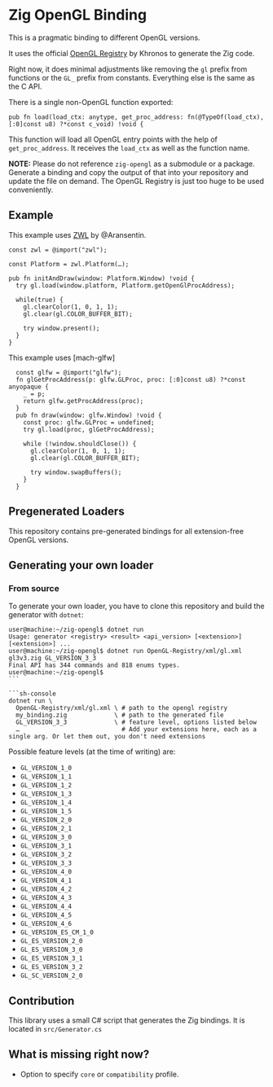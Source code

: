 # Zig OpenGL Binding

This is a pragmatic binding to different OpenGL versions.

It uses the official [OpenGL Registry](https://github.com/KhronosGroup/OpenGL-Registry) by Khronos to generate the Zig code.

Right now, it does minimal adjustments like removing the `gl` prefix from functions or the `GL_` prefix from constants. Everything else is the same as the C API.

There is a single non-OpenGL function exported:

```zig
pub fn load(load_ctx: anytype, get_proc_address: fn(@TypeOf(load_ctx), [:0]const u8) ?*const c_void) !void {
```

This function will load all OpenGL entry points with the help of `get_proc_address`. It receives the `load_ctx` as well as the function name.

**NOTE:** Please do not reference `zig-opengl` as a submodule or a package. Generate a binding and copy the output of that into your repository and update the file on demand. The OpenGL Registry is just too huge to be used conveniently.

## Example

This example uses [ZWL](https://github.com/Aransentin/ZWL/) by @Aransentin.

```zig
const zwl = @import("zwl");

const Platform = zwl.Platform(…);

pub fn initAndDraw(window: Platform.Window) !void {
  try gl.load(window.platform, Platform.getOpenGlProcAddress);

  while(true) {
    gl.clearColor(1, 0, 1, 1);
    gl.clear(gl.COLOR_BUFFER_BIT);

    try window.present();
  }
}
```
This example uses [mach-glfw]

```zig
  const glfw = @import("glfw");
  fn glGetProcAddress(p: glfw.GLProc, proc: [:0]const u8) ?*const anyopaque {
    _ = p;
    return glfw.getProcAddress(proc);
  }
  pub fn draw(window: glfw.Window) !void {
    const proc: glfw.GLProc = undefined;
    try gl.load(proc, glGetProcAddress);
    
    while (!window.shouldClose()) {
      gl.clearColor(1, 0, 1, 1);
      gl.clear(gl.COLOR_BUFFER_BIT);
      
      try window.swapBuffers();
    }
  }
```
## Pregenerated Loaders

This repository contains pre-generated bindings for all extension-free OpenGL versions.

## Generating your own loader

### From source

To generate your own loader, you have to clone this repository and build the generator with `dotnet`:

````sh-console
user@machine:~/zig-opengl$ dotnet run
Usage: generator <registry> <result> <api_version> [<extension>] [<extension>] ...
user@machine:~/zig-opengl$ dotnet run OpenGL-Registry/xml/gl.xml gl3v3.zig GL_VERSION_3_3
Final API has 344 commands and 818 enums types.
user@machine:~/zig-opengl$
```

```sh-console
dotnet run \
  OpenGL-Registry/xml/gl.xml \ # path to the opengl registry
  my_binding.zig             \ # path to the generated file
  GL_VERSION_3_3             \ # feature level, options listed below
  …                            # Add your extensions here, each as a single arg. Or let them out, you don't need extensions
````

Possible feature levels (at the time of writing) are:

- `GL_VERSION_1_0`
- `GL_VERSION_1_1`
- `GL_VERSION_1_2`
- `GL_VERSION_1_3`
- `GL_VERSION_1_4`
- `GL_VERSION_1_5`
- `GL_VERSION_2_0`
- `GL_VERSION_2_1`
- `GL_VERSION_3_0`
- `GL_VERSION_3_1`
- `GL_VERSION_3_2`
- `GL_VERSION_3_3`
- `GL_VERSION_4_0`
- `GL_VERSION_4_1`
- `GL_VERSION_4_2`
- `GL_VERSION_4_3`
- `GL_VERSION_4_4`
- `GL_VERSION_4_5`
- `GL_VERSION_4_6`
- `GL_VERSION_ES_CM_1_0`
- `GL_ES_VERSION_2_0`
- `GL_ES_VERSION_3_0`
- `GL_ES_VERSION_3_1`
- `GL_ES_VERSION_3_2`
- `GL_SC_VERSION_2_0`

## Contribution

This library uses a small C# script that generates the Zig bindings. It is located in `src/Generator.cs`

## What is missing right now?

- Option to specify `core` or `compatibility` profile.

